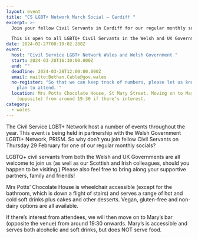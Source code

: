```yaml
---
layout: event
title: "CS LGBT+ Network March Social – Cardiff "
excerpt: >-
  Join your fellow Civil Servants in Cardiff for our regular monthly socials. 

  This is open to all LGBTQ+ Civil Servants in the Welsh and UK Governments and Wider Public Sector, along with their supportive family and friends.
date: 2024-02-27T08:10:02.288Z
event:
  host: "Civil Service LGBT+ Network Wales and Welsh Government "
  start: 2024-03-28T16:30:00.000Z
  end: ""
  deadline: 2024-03-28T12:00:00.000Z
  email: mailto:Bethan.Cable@gov.wales
  no-register: "So that we can keep track of numbers, please let us know if you
    plan to attend. "
  location: Mrs Potts Chocolate House, St Mary Street. Moving on to Mary’s bar
    (opposite) from around 19:30 if there’s interest.
category:
  - wales
---
```

The Civil Service LGBT+ Network host a number of events throughout the year. This event is being held in partnership with the Welsh Government LGBTI+ Network, PRISM. So why don’t you join fellow Civil Servants on Thursday 29 February for one of our regular monthly socials?

LGBTQ+ civil servants from both the Welsh and UK Governments are all welcome to join us (as well as our Scottish and Irish colleagues, should you happen to be visiting.) Please also feel free to bring along your supportive partners, family and friends!

Mrs Potts’ Chocolate House is wheelchair accessible (except for the bathroom, which is down a flight of stairs) and serves a range of hot and cold soft drinks plus cakes and other desserts. Vegan, gluten-free and non-dairy options are all available.

If there’s interest from attendees, we will then move on to Mary’s bar (opposite the venue) from around 19:30 onwards. Mary’s is accessible and serves both alcoholic and soft drinks, but does NOT serve food.